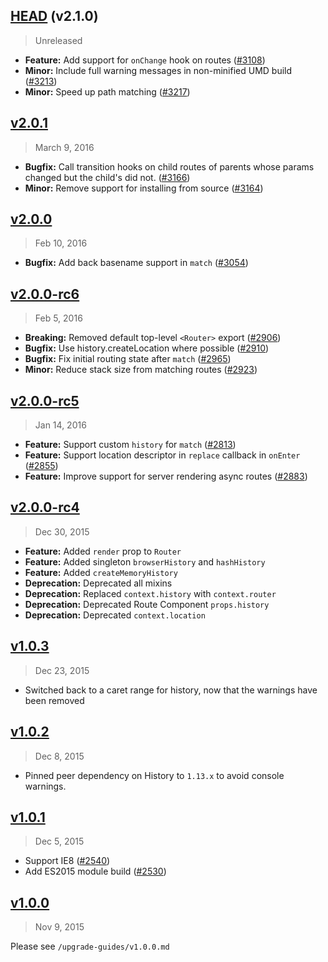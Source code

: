 ## [HEAD] \(v2.1.0\)
> Unreleased

- **Feature:** Add support for `onChange` hook on routes ([#3108])
- **Minor:** Include full warning messages in non-minified UMD build ([#3213])
- **Minor:** Speed up path matching ([#3217])

[HEAD]: https://github.com/reactjs/react-router/compare/latest...HEAD
[#3108]: https://github.com/reactjs/react-router/pull/3108
[#3213]: https://github.com/reactjs/react-router/pull/3213
[#3217]: https://github.com/reactjs/react-router/pull/3217

## [v2.0.1]
> March 9, 2016

- **Bugfix:** Call transition hooks on child routes of parents whose params
changed but the child's did not. ([#3166])
- **Minor:** Remove support for installing from source ([#3164])

[v2.0.1]: https://github.com/reactjs/react-router/compare/v2.0.0...v2.0.1
[#3164]: https://github.com/reactjs/react-router/pull/3164
[#3166]: https://github.com/reactjs/react-router/pull/3166

## [v2.0.0]
> Feb 10, 2016

- **Bugfix:** Add back basename support in `match` ([#3054])

[v2.0.0]: https://github.com/reactjs/react-router/compare/v2.0.0-rc6...v2.0.0
[#3054]: https://github.com/reactjs/react-router/pull/3054

## [v2.0.0-rc6]
> Feb 5, 2016

- **Breaking:** Removed default top-level `<Router>` export ([#2906])
- **Bugfix:** Use history.createLocation where possible ([#2910])
- **Bugfix:** Fix initial routing state after `match` ([#2965])
- **Minor:** Reduce stack size from matching routes ([#2923])

[v2.0.0-rc6]: https://github.com/reactjs/react-router/compare/v2.0.0-rc5...v2.0.0-rc6
[#2906]: https://github.com/reactjs/react-router/pull/2906
[#2910]: https://github.com/reactjs/react-router/pull/2910
[#2965]: https://github.com/reactjs/react-router/pull/2965
[#2923]: https://github.com/reactjs/react-router/pull/2923

## [v2.0.0-rc5]
> Jan 14, 2016

- **Feature:** Support custom `history` for `match` ([#2813])
- **Feature:** Support location descriptor in `replace` callback in `onEnter` ([#2855])
- **Feature:** Improve support for server rendering async routes ([#2883])

[v2.0.0-rc5]: https://github.com/reactjs/react-router/compare/v2.0.0-rc4...v2.0.0-rc5
[#2813]: https://github.com/reactjs/react-router/pull/2813
[#2855]: https://github.com/reactjs/react-router/pull/2855
[#2883]: https://github.com/reactjs/react-router/pull/2883

## [v2.0.0-rc4]
> Dec 30, 2015

- **Feature:** Added `render` prop to `Router`
- **Feature:** Added singleton `browserHistory` and `hashHistory`
- **Feature:** Added `createMemoryHistory`
- **Deprecation:** Deprecated all mixins
- **Deprecation:** Replaced `context.history` with `context.router`
- **Deprecation:** Deprecated Route Component `props.history`
- **Deprecation:** Deprecated `context.location`

[v2.0.0-rc4]: https://github.com/reactjs/react-router/compare/v1.0.3...v2.0.0-rc4

## [v1.0.3]
> Dec 23, 2015

- Switched back to a caret range for history, now that the warnings have been removed

[v1.0.3]: https://github.com/reactjs/react-router/compare/v1.0.2...v1.0.3

## [v1.0.2]
> Dec 8, 2015

- Pinned peer dependency on History to `1.13.x` to avoid console warnings.

[v1.0.2]: https://github.com/reactjs/react-router/compare/v1.0.1...v1.0.2

## [v1.0.1]
> Dec 5, 2015

- Support IE8 ([#2540])
- Add ES2015 module build ([#2530])

[v1.0.1]: https://github.com/reactjs/react-router/compare/v1.0.0...v1.0.1
[#2530]: https://github.com/reactjs/react-router/pull/2530
[#2540]: https://github.com/reactjs/react-router/pull/2540


## [v1.0.0]
> Nov 9, 2015

Please see `/upgrade-guides/v1.0.0.md`

[v1.0.0]: https://github.com/reactjs/react-router/compare/v0.13.5...v1.0.0
